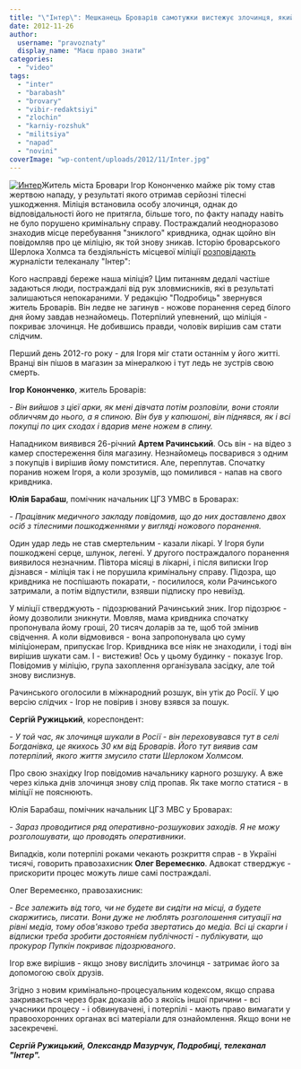 ```yaml
---
title: "\"Інтер\": Мешканець Броварів самотужки вистежує злочинця, який поранив його ножем"
date: 2012-11-26
author: 
  username: "pravoznaty"
  display_name: "Маєш право знати"
categories: 
  - "video"
tags: 
  - "inter"
  - "barabash"
  - "brovary"
  - "vibir-redaktsiyi"
  - "zlochin"
  - "karniy-rozshuk"
  - "militsiya"
  - "napad"
  - "novini"
coverImage: "wp-content/uploads/2012/11/Inter.jpg"
---
```


[![](https://mpz.brovary.org/wp-content/uploads/2012/11/Inter.jpg "Интер")](https://mpz.brovary.org/wp-content/uploads/2012/11/Inter.jpg)Житель міста Бровари Ігор Кононченко майже рік тому став жертвою нападу, у результаті якого отримав серйозні тілесні ушкодження. Міліція встановила особу злочинця, однак до відповідальності його не притягла, більше того, по факту нападу навіть не було порушено кримінальну справу. Постраждалий неодноразово знаходив місце перебування "зниклого" кривдника, однак щойно він повідомляв про це міліцію, як той знову зникав. Історію броварського Шерлока Холмса та бездіяльність місцевої міліції [розповідають](https://podrobnosti.ua/podrobnosti/2012/11/20/871849.html) журналісти телеканалу "Інтер":

Кого насправді береже наша міліція? Цим питанням дедалі частіше задаються люди, постраждалі від рук зловмисників, які в результаті залишаються непокараними. У редакцію "Подробиць" звернувся житель Броварів. Він ледве не загинув - ножове поранення серед білого дня йому завдав незнайомець. Потерпілий упевнений, що міліція - покриває злочинця. Не добившись правди, чоловік вирішив сам стати слідчим.

Перший день 2012-го року - для Ігоря міг стати останнім у його житті. Вранці він пішов в магазин за мінералкою і тут ледь не зустрів свою смерть.

**Ігор Кононченко**, житель Броварів:

_\- Він вийшов з цієї арки, як мені дівчата потім розповіли, вони стояли обличчям до нього, а я спиною. Він був у капюшоні, він піднявся, як і всі покупці по цих сходах і вдарив мене ножем в спину._

Нападником виявився 26-річний **Артем Рачинський**. Ось він - на відео з камер спостереження біля магазину. Незнайомець посварився з одним з покупців і вирішив йому помститися. Але, переплутав. Спочатку поранив ножем Ігоря, а коли зрозумів, що помилився - напав на свого кривдника.

**Юлія Барабаш**, помічник начальник ЦГЗ УМВС в Броварах:

_\- Працівник медичного закладу повідомив, що до них доставлено двох осіб з тілесними пошкодженнями у вигляді ножового поранення._

Один удар ледь не став смертельним - казали лікарі. У Ігоря були пошкоджені серце, шлунок, легені. У другого постраждалого поранення виявилося незначним. Півтора місяці в лікарні, і після виписки Ігор дізнався - міліція так і не порушила кримінальну справу. Підозра, що кривдника не поспішають покарати, - посилилося, коли Рачинського затримали, а потім відпустили, взявши підписку про невиїзд.

У міліції стверджують - підозрюваний Рачинський зник. Ігор підозрює - йому дозволили зникнути. Мовляв, мама кривдника спочатку пропонувала йому гроші, 20 тисяч доларів за те, щоб той змінив свідчення. А коли відмовився - вона запропонувала цю суму міліціонерам, припускає Ігор. Кривдника все ніяк не знаходили, і тоді він вирішив шукати сам. І - вистежив! Ось у цьому будинку - показує Ігор. Повідомив у міліцію, група захоплення організувала засідку, але той знову вислизнув.

Рачинського оголосили в міжнародний розшук, він утік до Росії. У цю версію слідчих - Ігор не повірив і знову взявся за пошук.

**Сергій Ружицький**, кореспондент:

_\- У той час, як злочинця шукали в Росії - він переховувався тут в селі Богданівка, це якихось 30 км від Броварів. Його тут виявив сам потерпілий, якого життя змусило стати Шерлоком Холмсом._

Про свою знахідку Ігор повідомив начальнику карного розшуку. А вже через кілька днів злочинця знову слід пропав. Як таке могло статися - в міліції не пояснюють.

Юлія Барабаш, помічник начальник ЦГЗ МВС у Броварах:

_\- Зараз проводитися ряд оперативно-розшукових заходів. Я не можу розголошувати, що проводять оперативники_.

Випадків, коли потерпілі роками чекають розкриття справ - в Україні тисячі, говорить правозахисник **Олег Веремеєнко**. Адвокат стверджує - прискорити процес можуть лише самі постраждалі.

Олег Веремеєнко, правозахисник:

_\- Все залежить від того, чи не будете ви сидіти на місці, а будете скаржитись, писати. Вони дуже не люблять розголошення ситуації на рівні медіа, тому обов'язково треба звертатись до медіа. Всі ці скарги і відписки треба зробити достоянієм публічності - публікувати, що прокурор Пупкін покриває підозрюваного_.

Ігор вже вирішив - якщо знову вислідить злочинця - затримає його за допомогою своїх друзів.

Згідно з новим кримінально-процесуальним кодексом, якщо справа закривається через брак доказів або з якоїсь іншої причини - всі учасники процесу - і обвинувачені, і потерпілі - мають право вимагати у правоохоронних органах всі матеріали для ознайомлення. Якщо вони не засекречені.

_**Сергій Ружицький, Олександр Мазурчук, Подробиці, телеканал "Інтер".**_
